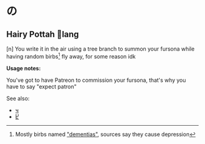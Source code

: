 # の
## Hairy Pottah 🐙lang
[n] You write it in the air using a tree branch to summon your fursona while having random birbs[^1] fly away, for some reason idk

**Usage notes:**

You've got to have Patreon to commission your fursona, that's why you have to say "expect patron"

See also:
* [ч](ч.md)
* [Ⴞ](Ⴞ.md)

[^1]: Mostly birbs named ["dementias"](https://harrypotter.fandom.com/wiki/Dementor), sources say they cause depression
